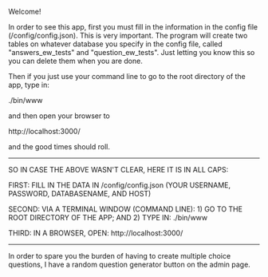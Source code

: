 
Welcome!

In order to see this app, first you must fill in the information in the config file (/config/config.json).  This is very important.  The program will create two tables on whatever database you specify in the config file, called "answers_ew_tests" and "question_ew_tests". Just letting you know this so you can delete them when you are done.

Then if you just use your command line to go to the root directory of the app, type in:

./bin/www

and then open your browser to

http://localhost:3000/

and the good times should roll.

**************************

SO IN CASE THE ABOVE WASN'T CLEAR, HERE IT IS IN ALL CAPS:

FIRST:  FILL IN THE DATA IN /config/config.json (YOUR USERNAME, PASSWORD, DATABASENAME, AND HOST)

SECOND: VIA A TERMINAL WINDOW (COMMAND LINE): 1) GO TO THE ROOT DIRECTORY OF THE APP; AND 2) TYPE IN: ./bin/www

THIRD:  IN A BROWSER, OPEN: http://localhost:3000/

****************************

In order to spare you the burden of having to create multiple choice questions, I have a random question generator button on the admin page.


